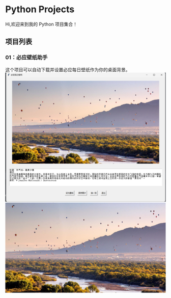 # Python Projects
Hi,欢迎来到我的 Python 项目集合！

## 项目列表

### 01：必应壁纸助手
这个项目可以自动下载并设置必应每日壁纸作为你的桌面背景。
![程序预览](/bing/preview.png)
![壁纸预览](/bing/wallpaper_1755010258.jpg)